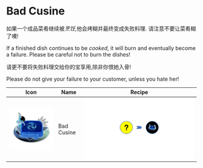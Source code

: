 # Bad Cusine

如果一个成品菜肴继续被*烹饪*,他会烤糊并最终变成失败料理. 请注意不要让菜肴糊了噢!

If a finished dish continues to be *cooked*, it will burn and eventually become a failure. Please be careful not to burn the dishes!

请更不要将失败料理交给你的宝享用,除非你恨她入骨!

Please do not give your failure to your customer, unless you hate her!


|Icon       |Name        | Recipe|
|-----------|------------|------|
|![icon](./hall.png) | Bad Cusine | ![icon](../recipes/r_hall.png)|



